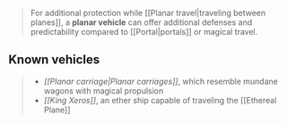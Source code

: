 > For additional protection while [[Planar travel|traveling between planes]], a **planar vehicle** can offer additional defenses and predictability compared to [[Portal|portals]] or magical travel.


## Known vehicles

> - *[[Planar carriage|Planar carriages]]*, which resemble mundane wagons with magical propulsion
> - *[[King Xeros]]*, an ether ship capable of traveling the [[Ethereal Plane]]






